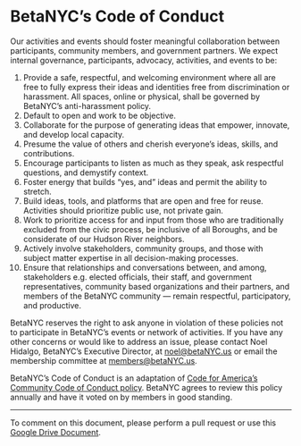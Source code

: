 # BetaNYC’s Code of Conduct
Our activities and events should foster meaningful collaboration between participants, community members, and government partners. We expect internal governance, participants, advocacy, activities, and events to be:

1. Provide a safe, respectful, and welcoming environment where all are free to fully express their ideas and identities free from discrimination or harassment. All spaces, online or physical, shall be governed by BetaNYC’s anti-harassment policy.
1. Default to open and work to be objective.
1. Collaborate for the purpose of generating ideas that empower, innovate, and develop local capacity.
1. Presume the value of others and cherish everyone’s ideas, skills, and contributions.
1. Encourage participants to listen as much as they speak, ask respectful questions, and demystify context.
1. Foster energy that builds “yes, and” ideas and permit the ability to stretch. 
1. Build ideas, tools, and platforms that are open and free for reuse. Activities should prioritize public use, not private gain.
1. Work to prioritize access for and input from those who are traditionally excluded from the civic process, be inclusive of all Boroughs, and be considerate of our Hudson River neighbors.
1. Actively involve stakeholders, community groups, and those with subject matter expertise in all decision-making processes.
1. Ensure that relationships and conversations between, and among, stakeholders e.g. elected officials, their staff, and government representatives, community based organizations and their partners, and members of the BetaNYC community — remain respectful, participatory, and productive.

BetaNYC reserves the right to ask anyone in violation of these policies not to participate in BetaNYC’s events or network of activities. If you have any other concerns or would like to address an issue, please contact Noel Hidalgo, BetaNYC’s Executive Director, at noel@betaNYC.us or email the membership committee at members@betaNYC.us.

BetaNYC’s Code of Conduct is an adaptation of [Code for America’s Community Code of Conduct policy](https://github.com/codeforamerica/codeofconduct). BetaNYC agrees to review this policy annually and have it voted on by members in good standing.

---
To comment on this document, please perform a pull request or use this [Google Drive Document](https://docs.google.com/document/d/19Q5rNU_dA_OyJqs8l059343N7hRqIicmjekJhZaNZEI/edit?usp=sharing).